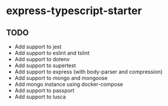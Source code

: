 # express-typescript-starter

## TODO
- Add support to jest
- Add support to eslint and tslint
- Add support to dotenv
- Add support to supertest
- Add support to express (with body-parser and compression)
- Add support to mongo and mongoose
- Add mongo instance using docker-compose
- Add support to passport
- Add support to lusca
